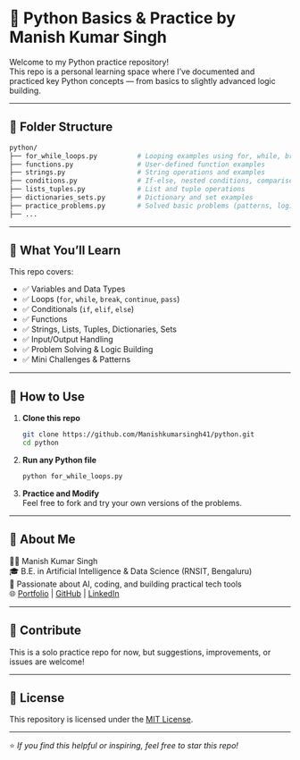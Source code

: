 # 🐍 Python Basics & Practice by Manish Kumar Singh

Welcome to my Python practice repository!  
This repo is a personal learning space where I’ve documented and practiced key Python concepts — from basics to slightly advanced logic building.

---

## 📂 Folder Structure

```bash
python/
├── for_while_loops.py          # Looping examples using for, while, break, continue, pass
├── functions.py                # User-defined function examples
├── strings.py                  # String operations and examples
├── conditions.py               # If-else, nested conditions, comparisons
├── lists_tuples.py             # List and tuple operations
├── dictionaries_sets.py        # Dictionary and set examples
├── practice_problems.py        # Solved basic problems (patterns, logic, etc.)
├── ...
```

---

## 🧠 What You’ll Learn

This repo covers:

- ✅ Variables and Data Types  
- ✅ Loops (`for`, `while`, `break`, `continue`, `pass`)  
- ✅ Conditionals (`if`, `elif`, `else`)  
- ✅ Functions  
- ✅ Strings, Lists, Tuples, Dictionaries, Sets  
- ✅ Input/Output Handling  
- ✅ Problem Solving & Logic Building  
- ✅ Mini Challenges & Patterns  

---

## 🚀 How to Use

1. **Clone this repo**
   ```bash
   git clone https://github.com/Manishkumarsingh41/python.git
   cd python
   ```

2. **Run any Python file**
   ```bash
   python for_while_loops.py
   ```

3. **Practice and Modify**  
   Feel free to fork and try your own versions of the problems.

---

## 📌 About Me

👨‍💻 Manish Kumar Singh  
🎓 B.E. in Artificial Intelligence & Data Science (RNSIT, Bengaluru)  
🔧 Passionate about AI, coding, and building practical tech tools  
🌐 [Portfolio](https://iammanishsinghrajput.netlify.app/) | [GitHub](https://github.com/Manishkumarsingh41) | [LinkedIn](https://www.linkedin.com/in/manish-kumar-singh-5a8162214/)

---

## 🤝 Contribute

This is a solo practice repo for now, but suggestions, improvements, or issues are welcome!

---

## 📃 License

This repository is licensed under the [MIT License](LICENSE).

---

⭐️ _If you find this helpful or inspiring, feel free to star this repo!_
